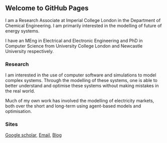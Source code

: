 ## Welcome to GitHub Pages

I am a Research Associate at Imperial College London in the Department of Chemical Engineering. I am primarily interested in the modelling of future of energy systems.

I have an MEng in Electrical and Electronic Engineering and PhD in Computer Science from University College London and Newcastle University respectively.

### Research

I am interested in the use of computer software and simulations to model complex systems. Through the modelling of these systems, one is able to better understand and optimise these systems without making mistakes in the real world. 

Much of my own work has involved the modelling of electricity markets, both over the short and long-term using agent-based models and optimisation.



### Sites

[Google scholar](https://scholar.google.com/citations?user=O0iuX0EAAAAJ&hl=en), [Email](a.kell@imperial.ac.uk), [Blog](http://www.alexanderkell.co.uk)


